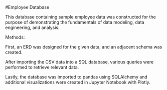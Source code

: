 #Employee Database

This database containing sample employee data was constructed for the purpose of
demonstrating the fundamentals of data modeling, data engineering, and analysis.

Methods:

First, an ERD was designed for the given data, and an adjacent schema was created. 

After importing the CSV data into a SQL database, various queries were performed to retrieve relevant data.

Lastly, the database was imported to pandas using SQLAlchemy and additional visualizations were created in Jupyter Notebook with Plotly. 



